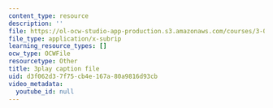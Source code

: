 ```yaml
---
content_type: resource
description: ''
file: https://ol-ocw-studio-app-production.s3.amazonaws.com/courses/3-091-introduction-to-solid-state-chemistry-fall-2018/d3f062d37f75cb4e167a80a9816d93cb_g9v8zj6VObw.srt
file_type: application/x-subrip
learning_resource_types: []
ocw_type: OCWFile
resourcetype: Other
title: 3play caption file
uid: d3f062d3-7f75-cb4e-167a-80a9816d93cb
video_metadata:
  youtube_id: null
---
```

